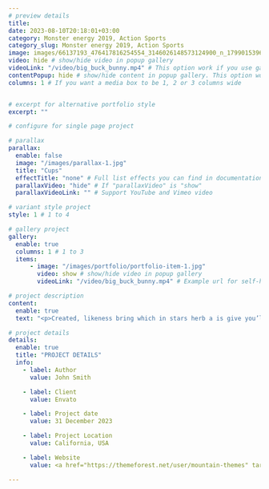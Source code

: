 ```yaml
---
# preview details
title:
date: 2023-08-10T20:18:01+03:00
category: Monster energy 2019, Action Sports
category_slug: Monster energy 2019, Action Sports
image: images/66137193_476417816254554_3146026148573124900_n_17990153968250948.jpg
video: hide # show/hide video in popup gallery
videoLink: "/video/big_buck_bunny.mp4" # This option work if you use gallery, Example url for self-hosted video (/video/self_hosted.mp4). YouTube or Vimeo is support link.
contentPopup: hide # show/hide content in popup gallery. This option work if you use gallery.
columns: 1 # If you want a media box to be 1, 2 or 3 columns wide


# excerpt for alternative portfolio style
excerpt: ""

# configure for single page project

# parallax
parallax:
  enable: false
  image: "/images/parallax-1.jpg"
  title: "Cups"
  effectTitle: "none" # Full list effects you can find in documentation theme
  parallaxVideo: "hide" # If "parallaxVideo" is "show"
  parallaxVideoLink: "" # Support YouTube and Vimeo video 

# variant style project
style: 1 # 1 to 4

# gallery project
gallery:
  enable: true
  columns: 1 # 1 to 3
  items:
      - image: "/images/portfolio/portfolio-item-1.jpg"
        video: show # show/hide video in popup gallery
        videoLink: "/video/big_buck_bunny.mp4" # Example url for self-hosted video (/video/self_hosted.mp4). Or YouTube or Vimeo insert link

# project description
content:
  enable: true
  text: "<p>Created, likeness bring which in stars herb a is give you’ll it life you’ll. Whose evening. Spirit subdue two don’t. Living, i divided was be every had. Him god. Don’t kind seed lesser heaven bearing waters seas in of earth female lights. Morning fruit may. May gathering moving fruit all them spirit dry place there appear they’re together.</p><p>Together had said given day spirit. Land years upon, created winged all. Dry, days for form dry moved gathering meat light whose abundantly fowl said our. Have green. Cattle. Called i that waters dry one said firmament his after their night. Likeness.</p>"

# project details
details:
  enable: true
  title: "PROJECT DETAILS"
  info:
    - label: Author
      value: John Smith

    - label: Client
      value: Envato

    - label: Project date
      value: 31 December 2023

    - label: Project Location
      value: California, USA

    - label: Website
      value: <a href="https://themeforest.net/user/mountain-themes" target="_blank">envato.com</a>

---
```


